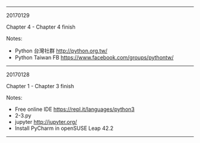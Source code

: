 
--------------------------------------

20170129

Chapter 4 - Chapter 4 finish

Notes:
 * Python 台灣社群 http://python.org.tw/
 * Python Taiwan FB https://www.facebook.com/groups/pythontw/

--------------------------------------

20170128

Chapter 1 - Chapter 3 finish

Notes:
 * Free online IDE https://repl.it/languages/python3
 * 2-3.py
 * jupyter http://jupyter.org/
 * Install PyCharm in openSUSE Leap 42.2

--------------------------------------
